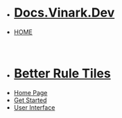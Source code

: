 * # [**Docs.Vinark.Dev**](https://docs.vinark.dev/#/./)  <!-- {docsify-ignore} -->
* [HOME](./)

<br>

* # [**Better Rule Tiles**](https://docs.vinark.dev/#/./better-rule-tiles/index) <!-- {docsify-ignore} -->
* [Home Page](./better-rule-tiles/index)
* [Get Started](./better-rule-tiles/get-started)
* [User Interface](./better-rule-tiles/user-interface)

<br>

<!--
* # **Social Links**
* [Discord](https://discord.gg/DKpbVKk)
* [Youtube](https://www.youtube.com/channel/UCo-V8qAlHZWFRkUDCtc0cyQ)
* [Twitter](https://twitter.com/VinarkDev)
* [Itch.io](https://vinarkgames.itch.io/)
* [Google Play](https://play.google.com/store/apps/developer?id=Vinark+Games)
* [Website](https://vinark.dev/)
-->